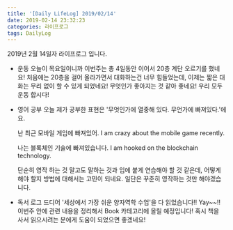 ```yaml
---
title: '[Daily LifeLog] 2019/02/14'
date: 2019-02-14 23:32:23
categories: 라이프로그
tags: DailyLog
---
```


2019년 2월 14일자 라이프로그 입니다.

- 운동
	오늘이 목요일이니까 이번주는 총 4일동안 이어서 20층 계단 오르기를 했네요!
	처음에는 20층을 걸어 올라가면서 대화하는건 너무 힘들었는데, 
	이제는 짧은 대화는 무리 없이 할 수 있게 되었네요! 무엇인가 좋아지는 것 같아 좋네요!
	우리 모두 운동 합시다!

- 영어 공부
	오늘 제가 공부한 표현은 '무엇인가에 열중해 있다. 무언가에 빠져있다.'에요.

	난 최근 모바일 게임에 빠져있어.
	I am crazy about the mobile game recently.

	나는 블록체인 기술에 빠져있습니다.
	I am hooked on the blockchain technology.

	단순히 영작 하는 것 말고도 말하는 것과 입에 붙게 연습해야 할 것 같은데,
	어떻게 해야 할지 방법에 대해서는 고민이 되네요.
	일단은 꾸준히 영작하는 것만 해야겠습니다.

- 독서 로그
	드디어 '세상에서 가장 쉬운 양자역학 수업'을 다 읽었습니다!! Yay~~!!
	이번주 안에 관련 내용을 정리해서 Book 카테고리에 올릴 예정입니다!
	혹시 책을 사서 읽으시려는 분에게 도움이 되었으면 좋겠네요!

